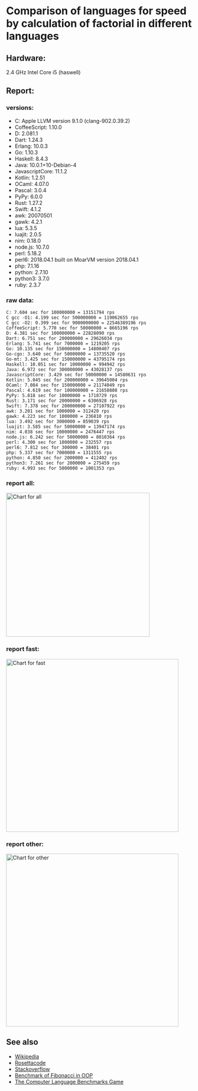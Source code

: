 Comparison of languages for speed by calculation of factorial in different languages
====================================================================================

Hardware:
---------
2.4 GHz Intel Core i5 (haswell)

Report:
-------
### versions:

  * C: Apple LLVM version 9.1.0 (clang-902.0.39.2)
  * CoffeeScript: 1.10.0
  * D: 2.081.1
  * Dart: 1.24.3
  * Erlang: 10.0.3
  * Go: 1.10.3
  * Haskell: 8.4.3
  * Java: 10.0.1+10-Debian-4
  * JavascriptCore: 11.1.2
  * Kotlin: 1.2.51
  * OCaml: 4.07.0
  * Pascal: 3.0.4
  * PyPy: 6.0.0
  * Rust: 1.27.2
  * Swift: 4.1.2
  * awk: 20070501
  * gawk: 4.2.1
  * lua: 5.3.5
  * luajit: 2.0.5
  * nim: 0.18.0
  * node.js: 10.7.0
  * perl: 5.18.2
  * perl6: 2018.04.1 built on MoarVM version 2018.04.1
  * php: 7.1.16
  * python: 2.7.10
  * python3: 3.7.0
  * ruby: 2.3.7


### raw data:

    C: 7.604 sec for 100000000 = 13151794 rps
    C gcc -O1: 4.199 sec for 500000000 = 119062655 rps
    C gcc -O2: 0.399 sec for 9000000000 = 22546389196 rps
    CoffeeScript: 5.770 sec for 50000000 = 8665196 rps
    D: 4.381 sec for 100000000 = 22828090 rps
    Dart: 6.751 sec for 200000000 = 29626034 rps
    Erlang: 5.741 sec for 7000000 = 1219205 rps
    Go: 10.135 sec for 150000000 = 14800407 rps
    Go-cgo: 3.640 sec for 50000000 = 13735520 rps
    Go-mt: 3.425 sec for 150000000 = 43795174 rps
    Haskell: 10.051 sec for 10000000 = 994942 rps
    Java: 6.972 sec for 300000000 = 43028137 rps
    JavascriptCore: 3.429 sec for 50000000 = 14580631 rps
    Kotlin: 5.045 sec for 200000000 = 39645004 rps
    OCaml: 7.084 sec for 150000000 = 21174049 rps
    Pascal: 4.619 sec for 100000000 = 21650808 rps
    PyPy: 5.818 sec for 10000000 = 1718729 rps
    Rust: 3.171 sec for 20000000 = 6306928 rps
    Swift: 7.378 sec for 200000000 = 27107922 rps
    awk: 3.201 sec for 1000000 = 312420 rps
    gawk: 4.223 sec for 1000000 = 236810 rps
    lua: 3.492 sec for 3000000 = 859039 rps
    luajit: 3.585 sec for 50000000 = 13947174 rps
    nim: 4.038 sec for 10000000 = 2476447 rps
    node.js: 6.242 sec for 50000000 = 8010364 rps
    perl: 4.300 sec for 1000000 = 232557 rps
    perl6: 7.812 sec for 300000 = 38401 rps
    php: 5.337 sec for 7000000 = 1311555 rps
    python: 4.850 sec for 2000000 = 412402 rps
    python3: 7.261 sec for 2000000 = 275459 rps
    ruby: 4.993 sec for 5000000 = 1001353 rps


### report all:

<img alt="Chart for all" width="388" src="https://chart.googleapis.com/chart?cht=bhs&chs=582x515&chd=t%3A119062654%2C43795174%2C43028136%2C39645003%2C29626034%2C27107921%2C22828090%2C21650807%2C21174049%2C14800407%2C14580631%2C13947173%2C13735519%2C13151794%2C8665196%2C8010363%2C6306927%2C2476447%2C1718729%2C1311555%2C1219205%2C1001353%2C994942%2C859038%2C412402%2C312420%2C275458%2C236810%2C232556&chco=4d89f9&chbh=12&chds=0,119062654.960045&chxt=x,y,r&chxl=1%3A%7Cperl%7Cgawk%7Cpython3%7Cawk%7Cpython%7Clua%7CHaskell%7Cruby%7CErlang%7Cphp%7CPyPy%7Cnim%7CRust%7Cnode.js%7CCoffeeScript%7CC%7CGo-cgo%7Cluajit%7CJavascriptCore%7CGo%7COCaml%7CPascal%7CD%7CSwift%7CDart%7CKotlin%7CJava%7CGo-mt%7CC%20gcc%20-O1%7C2%3A%7C232556%20rps%7C236810%20rps%7C275458%20rps%7C312420%20rps%7C412402%20rps%7C859038%20rps%7C994942%20rps%7C1001353%20rps%7C1219205%20rps%7C1311555%20rps%7C1718729%20rps%7C2476447%20rps%7C6306927%20rps%7C8010363%20rps%7C8665196%20rps%7C13151794%20rps%7C13735519%20rps%7C13947173%20rps%7C14580631%20rps%7C14800407%20rps%7C21174049%20rps%7C21650807%20rps%7C22828090%20rps%7C27107921%20rps%7C29626034%20rps%7C39645003%20rps%7C43028136%20rps%7C43795174%20rps%7C119062654%20rps%7C0%3A%7C0%20%25%7C10%20%25%7C20%20%25%7C30%20%25%7C40%20%25%7C50%20%25%7C60%20%25%7C70%20%25%7C80%20%25%7C90%20%25%7C100%20%25">

### report fast:

<img alt="Chart for fast" width="466" src="https://chart.googleapis.com/chart?cht=bhs&chs=700x328&chd=t%3A119062654%2C43795174%2C43028136%2C39645003%2C29626034%2C27107921%2C22828090%2C21650807%2C21174049%2C14800407%2C14580631%2C13947173%2C13735519%2C13151794%2C8665196%2C8010363%2C6306927%2C2476447&chco=4d89f9&chbh=12&chds=0,119062654.960045&chxt=x,y,r&chxl=1%3A%7Cnim%7CRust%7Cnode.js%7CCoffeeScript%7CC%7CGo-cgo%7Cluajit%7CJavascriptCore%7CGo%7COCaml%7CPascal%7CD%7CSwift%7CDart%7CKotlin%7CJava%7CGo-mt%7CC%20gcc%20-O1%7C2%3A%7C2476447%20rps%7C6306927%20rps%7C8010363%20rps%7C8665196%20rps%7C13151794%20rps%7C13735519%20rps%7C13947173%20rps%7C14580631%20rps%7C14800407%20rps%7C21174049%20rps%7C21650807%20rps%7C22828090%20rps%7C27107921%20rps%7C29626034%20rps%7C39645003%20rps%7C43028136%20rps%7C43795174%20rps%7C119062654%20rps%7C0%3A%7C0%20%25%7C10%20%25%7C20%20%25%7C30%20%25%7C40%20%25%7C50%20%25%7C60%20%25%7C70%20%25%7C80%20%25%7C90%20%25%7C100%20%25">

### report other:

<img alt="Chart for other" width="466" src="https://chart.googleapis.com/chart?cht=bhs&chs=700x209&chd=t%3A1718729%2C1311555%2C1219205%2C1001353%2C994942%2C859038%2C412402%2C312420%2C275458%2C236810%2C232556&chco=4d89f9&chbh=12&chds=0,1718729.2382879&chxt=x,y,r&chxl=1%3A%7Cperl%7Cgawk%7Cpython3%7Cawk%7Cpython%7Clua%7CHaskell%7Cruby%7CErlang%7Cphp%7CPyPy%7C2%3A%7C232556%20rps%7C236810%20rps%7C275458%20rps%7C312420%20rps%7C412402%20rps%7C859038%20rps%7C994942%20rps%7C1001353%20rps%7C1219205%20rps%7C1311555%20rps%7C1718729%20rps%7C0%3A%7C0%20%25%7C10%20%25%7C20%20%25%7C30%20%25%7C40%20%25%7C50%20%25%7C60%20%25%7C70%20%25%7C80%20%25%7C90%20%25%7C100%20%25">



See also
--------

  * [Wikipedia](http://en.wikipedia.org/wiki/Factorial)
  * [Rosettacode](http://rosettacode.org/wiki/Factorial)
  * [Stackoverflow](http://stackoverflow.com/questions/23930/factorial-algorithms-in-different-languages)
  * [Benchmark of Fibonacci in OOP](https://github.com/Balancer/benchmarks-fib-obj)
  * [The Computer Language Benchmarks Game](http://benchmarksgame.alioth.debian.org)

